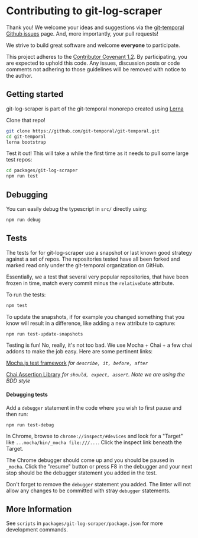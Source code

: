 # Contributing to git-log-scraper

Thank you! We welcome your ideas and suggestions via the [git-temporal Github issues](https://github.com/git-temporal/git-temporal/issues) page. And, more importantly, your pull requests!

We strive to build great software and welcome **everyone** to participate.

This project adheres to the [Contributor Covenant 1.2](http://contributor-covenant.org/version/1/2/0). By participating, you are expected to uphold this code. Any issues, discussion posts or code comments not adhering to those guidelines will be removed with notice to the author.

## Getting started

git-log-scraper is part of the git-temporal monorepo created using [Lerna](https://lernajs.io/)

Clone that repo!

```bash
git clone https://github.com/git-temporal/git-temporal.git
cd git-temporal
lerna bootstrap
```

Test it out! This will take a while the first time as it needs to pull some large test repos:

```bash
cd packages/git-log-scraper
npm run test
```

## Debugging

You can easily debug the typescript in `src/` directly using:

```bash
npm run debug
```

## Tests

The tests for for git-log-scraper use a snapshot or last known good strategy against a set of repos. The repositories tested have all been forked and marked read only under the git-temporal organization on GitHub.

Essentially, we a test that several very popular repositories, that have been frozen in time, match every commit minus the `relativeDate` attribute.

To run the tests:

```bash
npm test
```

To update the snapshots, if for example you changed something that you know will result in a difference, like adding a new attribute to capture:

```bash
npm run test-update-snapshots
```

Testing is fun! No, really, it's not too bad. We use Mocha + Chai + a few chai addons to make the job easy. Here are some pertinent links:

[Mocha.js test framework](http://visionmedia.github.io/mocha)
_for `describe, it, before, after`_

[Chai Assertion Library](http://chaijs.com)
_for `should, expect, assert`. Note we are using the BDD style_

#### Debugging tests

Add a `debugger` statement in the code where you wish to first pause and then run:

```
npm run test-debug
```

In Chrome, browse to `chrome://inspect/#devices` and look for a "Target" like `...mocha/bin/_mocha file:///...`. Click the inspect link beneath the Target.

The Chrome debugger should come up and you should be paused in `_mocha`. Click the "resume" button or press F8 in the debugger and your next stop should be the debugger statement you added in the test.

Don't forget to remove the `debugger` statement you added. The linter will not allow any changes to be committed with stray `debugger` statements.

## More Information

See `scripts` in `packages/git-log-scraper/package.json` for more development commands.

```

```

